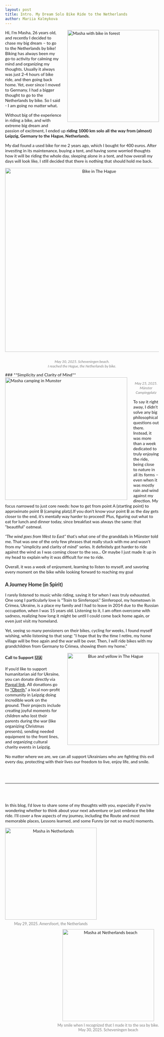 ```yaml
---
layout: post
title: Intro. My Dream Solo Bike Ride to the Netherlands
author: Mariia Kalmykova
---
```


<style>
body, p, h1, h2, h3, h4, h5, h6, li, ul, ol, blockquote {
    font-family: 'Lato', Arial, sans-serif;
}
</style>

<div style="float:right; margin-left:20px; margin-bottom:10px;">
    <img src="/assets/masha_bike_forest.png" alt="Masha with bike in forest" width="300"/>
</div>

Hi, I'm Masha, 26 years old, and recently I decided to chase my big dream – to go to the Netherlands by bike!
Biking has always been my go-to activity for calming my mind and organizing my thoughts.
Usually it always was just 2-4 hours of bike ride, and then going back home.
Yet, ever since I moved to Germany, I had a bigger thought to go to the Netherlands by bike.
So I said - I am going no matter what.

Without big of the experience in riding a bike, and with extreme big dream and passion of excitment, I ended up **riding 1000 km solo all the way from (almost) Leipzig, Germany to the Hague, Netherlands.**

My dad found a used bike for me 2 years ago, which I bought for 400 euros. After investing in its maintenance, buying a tent, and having some worried thoughts how it will be riding the whole day, sleeping alone in a tent, and how overall my days will look like, I still decided that there is nothing that should hold me back.

<p align="center">
    <img src="/assets/bike_in_Haague_edited.png" alt="Bike in The Hague" width="600" style="margin-bottom:10px;"/>
</p>
<p align="center" style="font-size:0.85em; color:gray;">
    <em>May 30, 2025. Scheveningen beach.<br>
    I reached the Hague, the Netherlands by bike.</em>
</p>
### **Simplicity and Clarity of Mind**

<div style="float:left; margin-right:20px; margin-bottom:10px;">
    <img src="/assets/camping_munster_edited.png" alt="Masha camping in Munster" width="400"/>
</div>
<p align="center" style="font-size:0.85em; color:gray;">
    <em>May 25, 2025. Münster Campingplatz</em>
    </p>

To say it right away, I didn't solve any big philosophical questions out there. Instead, it was more than a week dedicated to truly enjoying the ride, being close to nature in all its forms – even when it was mostly rain and wind against my direction.
My focus narrowed to just core needs: how to get from point A (starting point) to approximate point B (camping platz).If you don't know your point B as the day gets closer to the end, it's mentally way harder to proceed! Plus, figuring out what to eat for lunch and dinner today, since breakfast was always the same: that "beautiful" oatmeal.

*“The wind goes from West to East”* that's what one of the granddads in Münster told me. That was one of the only few phrases that really stuck with me and wasn't from my "simplicity and clarity of mind" series. It definitely got harder to ride against the wind as I was coming closer to the sea... Or maybe I just made it up in my head to explain why it was difficult for me to ride.

Overall, it was a week of enjoyment, learning to listen to myself, and savoring every moment on the bike while looking forward to reaching my goal

### **A Journey Home (in Spirit)**

I rarely listened to music while riding, saving it for when I was truly exhausted. One song I particularly love is "Train to Simferopol." Simferopol, my hometown in Crimea, Ukraine, is a place my family and I had to leave in 2014 due to the Russian occupation, when I was 15 years old. Listening to it, I am often overcome with sadness, realizing how long it might be until I could come back home again, or even just visit my homeland.

Yet, seeing so many pensioners on their bikes, cycling for weeks, I found myself wishing, while listening to that song: "I hope that by the time I retire, my home village will be free again and the war will be over. Then, I will ride bikes with my grandchildren from Germany to Crimea, showing them my home."

<div style="float:right; margin-left:20px; margin-bottom:10px; text-align:center;">
    <img src="/assets/blue_yellow.png" alt="Blue and yellow in The Hague" width="300"/>
</div>

#### **Call to Support 🇺🇦**

If you’d like to support humanitarian aid for Ukraine, you can donate directly via [Paypal link](https://paypal.me/ugloberih?country.x=DE&locale.x=de_D). All donations go to ["Oberih](https://www.facebook.com/share/16kHsAVmcJ/?mibextid=wwXIfr)," a local non-profit community in Leipzig doing incredible work on the ground. Their projects include creating joyful moments for children who lost their parents during the war (like organizing Christmas presents), sending needed equipment to the front lines, and organizing cultural charity events in Leipzig.

No matter where we are, we can all support Ukrainians who are fighting this evil every day, protecting with their lives our freedom to live, enjoy life, and smile.

<br><br>

---

<br><br>

In this blog, I'd love to share some of my thoughts with you, especially if you're wondering whether to think about your next adventure or just embrace the bike ride. I'll cover a few aspects of my journey, including the Route and most memorable places, Lessons learned, and some Funny (or not so much) moments.

<div style="float:left; margin-right:20px; margin-bottom:10px; text-align:center;">
    <img src="/assets/masha_netherlands.png" alt="Masha in Netherlands" width="300"/>
    <div style="font-size:0.9em; color:gray; margin-top:6px;">
        May 29, 2025. Amersfoort, the Netherlands
    </div>
</div>
<div style="float:right; margin-left:20px; margin-bottom:10px; text-align:center;">
    <img src="/assets/masha_netherlands_beach.png" alt="Masha at Netherlands beach" width="300"/>
    <div style="font-size:0.9em; color:gray; margin-top:6px;">
        My smile when I recognized that I made it to the sea by bike.<br>
        May 30, 2025. Scheveningen beach
    </div>
</div>
